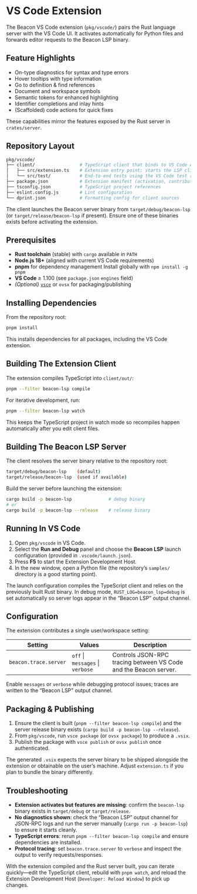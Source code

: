 # VS Code Extension

The Beacon VS Code extension (`pkg/vscode/`) pairs the Rust language server with the VS Code UI. It activates automatically for Python files and forwards editor requests to the Beacon LSP binary.

## Feature Highlights

- On-type diagnostics for syntax and type errors
- Hover tooltips with type information
- Go to definition & find references
- Document and workspace symbols
- Semantic tokens for enhanced highlighting
- Identifier completions and inlay hints
- (Scaffolded) code actions for quick fixes

These capabilities mirror the features exposed by the Rust server in `crates/server`.

## Repository Layout

```sh
pkg/vscode/
├── client/                 # TypeScript client that binds to VS Code APIs
│   ├── src/extension.ts    # Extension entry point; starts the LSP client
│   └── src/test/           # End-to-end tests using the VS Code test runner
├── package.json            # Extension manifest (activation, contributions)
├── tsconfig.json           # TypeScript project references
├── eslint.config.js        # Lint configuration
└── dprint.json             # Formatting config for client sources
```

The client launches the Beacon server binary from `target/debug/beacon-lsp` (or `target/release/beacon-lsp` if present). Ensure one of these binaries exists before activating the extension.

## Prerequisites

- **Rust toolchain** (stable) with `cargo` available in `PATH`
- **Node.js 18+** (aligned with current VS Code requirements)
- **pnpm** for dependency management
    Install globally with `npm install -g pnpm`
- **VS Code** ≥ 1.100 (see `package.json` `engines` field)
- _(Optional)_ [`vsce`](https://code.visualstudio.com/api/working-with-extensions/publishing-extension) or `ovsx` for packaging/publishing

## Installing Dependencies

From the repository root:

```bash
pnpm install
```

This installs dependencies for all packages, including the VS Code extension.

## Building The Extension Client

The extension compiles TypeScript into `client/out/`:

```bash
pnpm --filter beacon-lsp compile
```

For iterative development, run:

```bash
pnpm --filter beacon-lsp watch
```

This keeps the TypeScript project in watch mode so recompiles happen automatically after you edit client files.

## Building The Beacon LSP Server

The client resolves the server binary relative to the repository root:

```sh
target/debug/beacon-lsp    (default)
target/release/beacon-lsp  (used if available)
```

Build the server before launching the extension:

```bash
cargo build -p beacon-lsp              # debug binary
# or
cargo build -p beacon-lsp --release    # release binary
```

## Running In VS Code

1. Open `pkg/vscode` in VS Code.
2. Select the **Run and Debug** panel and choose the **Beacon LSP** launch configuration (provided in `.vscode/launch.json`).
3. Press **F5** to start the Extension Development Host.
4. In the new window, open a Python file (the repository’s `samples/` directory is a good starting point).

The launch configuration compiles the TypeScript client and relies on the previously built Rust binary. In debug mode, `RUST_LOG=beacon_lsp=debug` is set automatically so server logs appear in the “Beacon LSP” output channel.

## Configuration

The extension contributes a single user/workspace setting:

| Setting               | Values                           | Description                                                      |
| --------------------- | -------------------------------- | ---------------------------------------------------------------- |
| `beacon.trace.server` | `off` \| `messages` \| `verbose` | Controls JSON-RPC tracing between VS Code and the Beacon server. |

Enable `messages` or `verbose` while debugging protocol issues; traces are written to the “Beacon LSP” output channel.

## Packaging & Publishing

1. Ensure the client is built (`pnpm --filter beacon-lsp compile`) and the server release binary exists (`cargo build -p beacon-lsp --release`).
2. From `pkg/vscode`, run `vsce package` (or `ovsx package`) to produce a `.vsix`.
3. Publish the package with `vsce publish` or `ovsx publish` once authenticated.

The generated `.vsix` expects the server binary to be shipped alongside the extension or obtainable on the user’s machine. Adjust `extension.ts` if you plan to bundle the binary differently.

## Troubleshooting

- **Extension activates but features are missing**: confirm the `beacon-lsp` binary exists in `target/debug` or `target/release`.
- **No diagnostics shown**: check the “Beacon LSP” output channel for JSON-RPC logs and run the server manually (`cargo run -p beacon-lsp`) to ensure it starts cleanly.
- **TypeScript errors**: rerun `pnpm --filter beacon-lsp compile` and ensure dependencies are installed.
- **Protocol tracing**: set `beacon.trace.server` to `verbose` and inspect the output to verify requests/responses.

With the extension compiled and the Rust server built, you can iterate quickly—edit the TypeScript client, rebuild with `pnpm watch`, and reload the Extension Development Host (`Developer: Reload Window`) to pick up changes.
